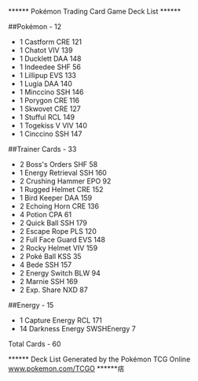 ****** Pokémon Trading Card Game Deck List ******

##Pokémon - 12

* 1 Castform CRE 121
* 1 Chatot VIV 139
* 1 Ducklett DAA 148
* 1 Indeedee SHF 56
* 1 Lillipup EVS 133
* 1 Lugia DAA 140
* 1 Minccino SSH 146
* 1 Porygon CRE 116
* 1 Skwovet CRE 127
* 1 Stufful RCL 149
* 1 Togekiss V VIV 140
* 1 Cinccino SSH 147

##Trainer Cards - 33

* 2 Boss's Orders SHF 58
* 1 Energy Retrieval SSH 160
* 2 Crushing Hammer EPO 92
* 1 Rugged Helmet CRE 152
* 1 Bird Keeper DAA 159
* 2 Echoing Horn CRE 136
* 4 Potion CPA 61
* 2 Quick Ball SSH 179
* 2 Escape Rope PLS 120
* 2 Full Face Guard EVS 148
* 2 Rocky Helmet VIV 159
* 2 Poké Ball KSS 35
* 4 Bede SSH 157
* 2 Energy Switch BLW 94
* 2 Marnie SSH 169
* 2 Exp. Share NXD 87

##Energy - 15

* 1 Capture Energy RCL 171
* 14 Darkness Energy SWSHEnergy 7

Total Cards - 60

****** Deck List Generated by the Pokémon TCG Online www.pokemon.com/TCGO ******  㽽